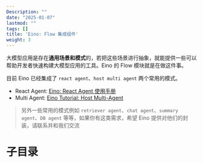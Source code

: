 ```yaml
---
Description: ""
date: "2025-01-07"
lastmod: ""
tags: []
title: 'Eino: Flow 集成组件'
weight: 3
---
```


大模型应用是存在**通用场景和模式**的，若把这些场景进行抽象，就能提供一些可以帮助开发者快速构建大模型应用的工具。Eino 的 Flow 模块就是在做这件事。

目前 Eino 已经集成了 `react agent`、`host multi agent` 两个常用的模式。

- React Agent: [Eino: React Agent 使用手册](/zh/docs/eino/core_modules/flow_integration_components/react_agent_manual)
- Multi Agent: [Eino Tutorial: Host Multi-Agent ](/zh/docs/eino/core_modules/flow_integration_components/multi_agent_hosting)

> 另外一些常用的模式例如 `retriever agent`、`chat agent`、`summary agent`、`DB agent` 等等，如果你有这类需求，希望 Eino 提供对他们的封装，请联系并和我们交流

# 子目录
